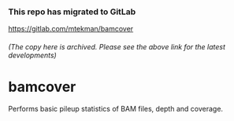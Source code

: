 ### This repo has migrated to GitLab
https://gitlab.com/mtekman/bamcover
###### (The copy here is archived. Please see the above link for the latest developments)



# bamcover
Performs basic pileup statistics of BAM files, depth and coverage.
